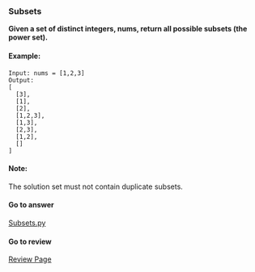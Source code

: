 ### Subsets

**Given a set of distinct integers, nums, return all possible subsets (the power set).**

#### Example:

```
Input: nums = [1,2,3]
Output:
[
  [3],
  [1],
  [2],
  [1,2,3],
  [1,3],
  [2,3],
  [1,2],
  []
]
```

#### Note:

The solution set must not contain duplicate subsets.

####  Go to answer

[Subsets.py](https://github.com/Kelv1nYu/LeetCode_Practices/blob/master/Code/Subsets.py)

#### Go to review

[Review Page](https://github.com/Kelv1nYu/LeetCode_Practices/blob/master/Review/Subsets.md)